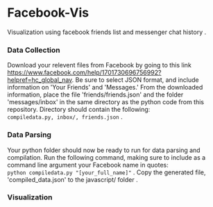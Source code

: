 # Facebook-Vis
Visualization using facebook friends list and messenger chat history . 

### Data Collection 
Download your relevent files from Facebook by going to this link https://www.facebook.com/help/1701730696756992?helpref=hc_global_nav. Be sure to select JSON format, and include information on 'Your Friends' and 'Messages.' From the downloaded information, place the file 'friends/friends.json' and the folder 'messages/inbox' in the same directory as the python code from this repository. Directory should contain the following:  
`compiledata.py, inbox/, friends.json` . 

### Data Parsing
Your python folder should now be ready to run for data parsing and compilation. Run the following command, making sure to include as a command line argument your Facebook name in quotes:  
`python compiledata.py "[your_full_name]"` . 
Copy the generated file, 'compiled_data.json' to the javascript/ folder . 

### Visualization


